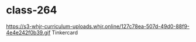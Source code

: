 # class-264
https://s3-whjr-curriculum-uploads.whjr.online/127c78ea-507d-49d0-88f9-4e4e242f0b39.gif
Tinkercard
